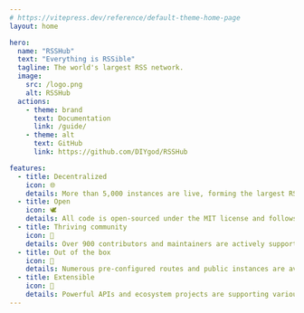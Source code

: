 ```yaml
---
# https://vitepress.dev/reference/default-theme-home-page
layout: home

hero:
  name: "RSSHub"
  text: "Everything is RSSible"
  tagline: The world's largest RSS network.
  image:
    src: /logo.png
    alt: RSSHub
  actions:
    - theme: brand
      text: Documentation
      link: /guide/
    - theme: alt
      text: GitHub
      link: https://github.com/DIYgod/RSSHub

features:
  - title: Decentralized
    icon: 🌐
    details: More than 5,000 instances are live, forming the largest RSS network in the world.
  - title: Open
    icon: 🕊️
    details: All code is open-sourced under the MIT license and follows open standards and protocols.
  - title: Thriving community
    icon: 🌿
    details: Over 900 contributors and maintainers are actively supporting RSSHub.
  - title: Out of the box
    icon: 🥳
    details: Numerous pre-configured routes and public instances are available for immediate use.
  - title: Extensible
    icon: 🧩
    details: Powerful APIs and ecosystem projects are supporting various scenarios.
---
```


<Banner />